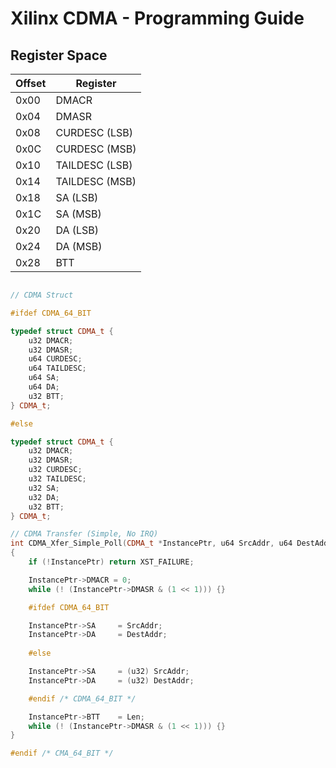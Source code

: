 # Xilinx CDMA - Programming Guide

## Register Space

| Offset | Register |
|--------|----------|
| 0x00      | DMACR |
| 0x04      | DMASR |
| 0x08      | CURDESC (LSB) |
| 0x0C      | CURDESC (MSB) |
| 0x10      | TAILDESC (LSB) |
| 0x14      | TAILDESC (MSB) |
| 0x18      | SA (LSB)      |
| 0x1C      | SA (MSB)      |
| 0x20      | DA (LSB)      |
| 0x24      | DA (MSB)      |
| 0x28      | BTT           |

```c++

// CDMA Struct

#ifdef CDMA_64_BIT

typedef struct CDMA_t {
    u32 DMACR;
    u32 DMASR;
    u64 CURDESC;
    u64 TAILDESC;
    u64 SA;
    u64 DA;
    u32 BTT;
} CDMA_t;

#else

typedef struct CDMA_t {
    u32 DMACR;
    u32 DMASR;
    u32 CURDESC;
    u32 TAILDESC;
    u32 SA;
    u32 DA;
    u32 BTT;
} CDMA_t;

// CDMA Transfer (Simple, No IRQ) 
int CDMA_Xfer_Simple_Poll(CDMA_t *InstancePtr, u64 SrcAddr, u64 DestAddr, u32 Len)
{
    if (!InstancePtr) return XST_FAILURE;

    InstancePtr->DMACR = 0;
    while (! (InstancePtr->DMASR & (1 << 1))) {}

    #ifdef CDMA_64_BIT

    InstancePtr->SA     = SrcAddr;
    InstancePtr->DA     = DestAddr;
 
    #else 

    InstancePtr->SA     = (u32) SrcAddr;
    InstancePtr->DA     = (u32) DestAddr;

    #endif /* CDMA_64_BIT */

    InstancePtr->BTT    = Len;
    while (! (InstancePtr->DMASR & (1 << 1))) {}
}

#endif /* CMA_64_BIT */

```